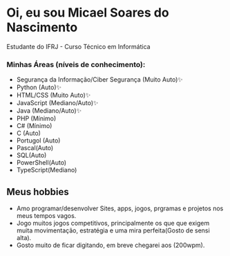 # Oi, eu sou Micael Soares do Nascimento
<p> Estudante do IFRJ - Curso Técnico em Informática </p>
<h3> Minhas Áreas (níveis de conhecimento): </h3>


- Segurança da Informação/Ciber Segurança (Muito Auto)✨
- Python (Auto)✨
- HTML/CSS (Muito Auto)✨
- JavaScript (Mediano/Auto)✨
- Java (Mediano/Auto)✨
- PHP (Mínimo)
- C# (Mínimo)
- C (Auto)
- Portugol (Auto)
- Pascal(Auto)
- SQL(Auto)
- PowerShell(Auto)
- TypeScript(Mediano)

<h2>Meus hobbies</h2>

- Amo programar/desenvolver Sites, apps, jogos, prgramas e projetos nos meus tempos vagos.
- Jogo muitos jogos competitivos, principalmente os que que exigem muita movimentação, estratégia e uma mira perfeita(Gosto de sensi alta).
- Gosto muito de ficar digitando, em breve chegarei aos (200wpm).



<!--
<ul>
  <li>Segurança da Informação/Ciber Segurança (Muito Auto)✨</li>
  <li>Python (Auto)✨</li>
  <li>HTML/CSS (Muito Auto)✨</li>
  <li>JavaScript (Mediano/Auto)✨</li>
  <li>Java (Mediano/Auto)✨</li>
  <li>PHP (Mínimo)</li>
  <li>C# (Mínimo)</li>
  <li>C (Auto)</li>
  <li>Portugol (Auto)</li>
  <li>Pascal(Auto)</li>
  <li>SQL(Auto)</li>
  <li>PowerShell(Auto)</li>
  <li>TypeScript(Mediano)</li>
</ul>



**MicaelSoares11/MicaelSoares11** is a ✨ _special_ ✨ repository because its `README.md` (this file) appears on your GitHub profile.

Here are some ideas to get you started:

- 🔭 I’m currently working on ...
- 🌱 I’m currently learning ...
- 👯 I’m looking to collaborate on ...
- 🤔 I’m looking for help with ...
- 💬 Ask me about ...
- 📫 How to reach me: ...
- 😄 Pronouns: ...
- ⚡ Fun fact: ...
-->
